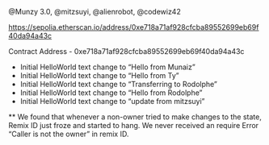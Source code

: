 
@Munzy 3.0, @mitzsuyi, @alienrobot, @codewiz42 

https://sepolia.etherscan.io/address/0xe718a71af928cfcba89552699eb69f40da94a43c

Contract Address - 0xe718a71af928cfcba89552699eb69f40da94a43c

- Initial HelloWorld text change to “Hello from Munaiz”
- Initial HelloWorld text change to “Hello from Ty”
- Initial HelloWorld text change to “Transferring to Rodolphe”
- Initial HelloWorld text change to “Hello from Rodolphe”
- Initial HelloWorld text change to “update from mitzsuyi”


** We found that whenever a non-owner tried to make changes to the state, Remix ID just froze and started to hang. We never received an require Error “Caller is not the owner” in remix ID. 



